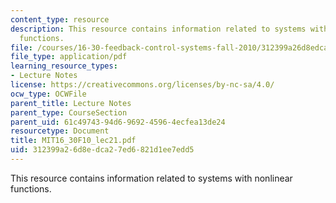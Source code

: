 ```yaml
---
content_type: resource
description: This resource contains information related to systems with nonlinear
  functions.
file: /courses/16-30-feedback-control-systems-fall-2010/312399a26d8edca27ed6821d1ee7edd5_MIT16_30F10_lec21.pdf
file_type: application/pdf
learning_resource_types:
- Lecture Notes
license: https://creativecommons.org/licenses/by-nc-sa/4.0/
ocw_type: OCWFile
parent_title: Lecture Notes
parent_type: CourseSection
parent_uid: 61c49743-94d6-9692-4596-4ecfea13de24
resourcetype: Document
title: MIT16_30F10_lec21.pdf
uid: 312399a2-6d8e-dca2-7ed6-821d1ee7edd5
---
```

This resource contains information related to systems with nonlinear functions.